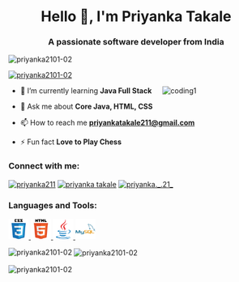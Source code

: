 <h1 align="center">Hello 👋, I'm Priyanka Takale</h1>
<h3 align="center">A passionate software developer from India</h3>
<p align="left"> <img src="https://komarev.com/ghpvc/?username=priyanka2101-02&label=Profile%20views&color=0e75b6&style=flat" alt="priyanka2101-02" /> </p>

<p align="left"> <a href="https://github.com/ryo-ma/github-profile-trophy"><img src="https://github-profile-trophy.vercel.app/?username=priyanka2101-02" alt="priyanka2101-02" /></a> </p>
<img align="right" alt="coding1" width="200" src="https://media1.giphy.com/media/USV0ym3bVWQJJmNu3N/200w.webp?cid=ecf05e47zdkx4n55yutf7jl98ofjc4ycbnb077ig6eluv1x1&ep=v1_gifs_search&rid=200w.webp&ct=g">

- 🌱 I’m currently learning **Java Full Stack**

- 💬 Ask me about **Core Java, HTML, CSS**

- 📫 How to reach me **priyankatakale211@gmail.com**

- ⚡ Fun fact **Love to Play Chess**

<h3 align="left">Connect with me:</h3>
<p align="left">
<a href="https://linkedin.com/in/priyanka211" target="blank"><img align="center" src="https://raw.githubusercontent.com/rahuldkjain/github-profile-readme-generator/master/src/images/icons/Social/linked-in-alt.svg" alt="priyanka211" height="30" width="40" /></a>
<a href="https://fb.com/priyanka takale" target="blank"><img align="center" src="https://raw.githubusercontent.com/rahuldkjain/github-profile-readme-generator/master/src/images/icons/Social/facebook.svg" alt="priyanka takale" height="30" width="40" /></a>
<a href="https://instagram.com/priyanka._.21_" target="blank"><img align="center" src="https://raw.githubusercontent.com/rahuldkjain/github-profile-readme-generator/master/src/images/icons/Social/instagram.svg" alt="priyanka._.21_" height="30" width="40" /></a>
</p>

<h3 align="left">Languages and Tools:</h3>
<p align="left"> <a href="https://www.w3schools.com/css/" target="_blank" rel="noreferrer"> <img src="https://raw.githubusercontent.com/devicons/devicon/master/icons/css3/css3-original-wordmark.svg" alt="css3" width="40" height="40"/> </a> <a href="https://www.w3.org/html/" target="_blank" rel="noreferrer"> <img src="https://raw.githubusercontent.com/devicons/devicon/master/icons/html5/html5-original-wordmark.svg" alt="html5" width="40" height="40"/> </a> <a href="https://www.java.com" target="_blank" rel="noreferrer"> <img src="https://raw.githubusercontent.com/devicons/devicon/master/icons/java/java-original.svg" alt="java" width="40" height="40"/> </a> <a href="https://www.mysql.com/" target="_blank" rel="noreferrer"> <img src="https://raw.githubusercontent.com/devicons/devicon/master/icons/mysql/mysql-original-wordmark.svg" alt="mysql" width="40" height="40"/> </a> </p>

<p><img align="left" src="https://github-readme-stats.vercel.app/api/top-langs?username=priyanka2101-02&show_icons=true&locale=en&layout=compact" alt="priyanka2101-02" /></p>

<p>&nbsp;<img align="center" src="https://github-readme-stats.vercel.app/api?username=priyanka2101-02&show_icons=true&locale=en" alt="priyanka2101-02" /></p>

<p><img align="center" src="https://github-readme-streak-stats.herokuapp.com/?user=priyanka2101-02&" alt="priyanka2101-02" /></p>
